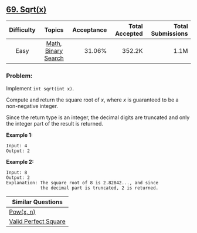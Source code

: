 ## [69. Sqrt(x)](https://leetcode.com/problems/sqrtx/)

| Difficulty | Topics | Acceptance | Total Accepted | Total Submissions |
| :-: | :-: | --: | --: | --: |
| Easy | [Math](https://leetcode.com/tag/math/), [Binary Search](https://leetcode.com/tag/binary-search/) | 31.06% | 352.2K | 1.1M |

### Problem:

Implement `int sqrt(int x)`.

Compute and return the square root of *x*, where *x* is guaranteed to be a non-negative integer.

Since the return type is an integer, the decimal digits are truncated and only the integer part of the result is returned.

**Example 1:**

```
Input: 4
Output: 2
```

**Example 2:**

```
Input: 8
Output: 2
Explanation: The square root of 8 is 2.82842..., and since 
             the decimal part is truncated, 2 is returned.
```

| Similar Questions |
| --- |
| [Pow(x, n)](https://leetcode.com/problems/powx-n/) |
| [Valid Perfect Square](https://leetcode.com/problems/valid-perfect-square/) |
